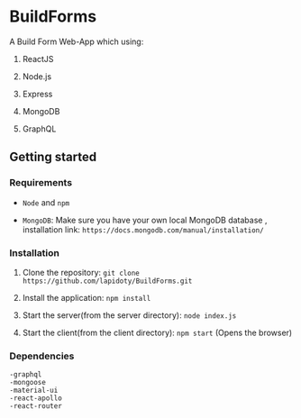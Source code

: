 # BuildForms
A Build Form Web-App which using:

1) ReactJS 

2) Node.js 

3) Express

4) MongoDB

5) GraphQL

## Getting started
### Requirements

- ```Node``` and ```npm```

- ```MongoDB```: Make sure you have your own local MongoDB database , installation link: ```https://docs.mongodb.com/manual/installation/```

### Installation

1. Clone the repository:  ```git clone https://github.com/lapidoty/BuildForms.git```

2. Install the application: ```npm install```

3. Start the server(from the server directory): ```node index.js```

4. Start the client(from the client directory): ```npm start``` (Opens the browser)

### Dependencies
    -graphql
    -mongoose
    -material-ui
    -react-apollo
    -react-router
